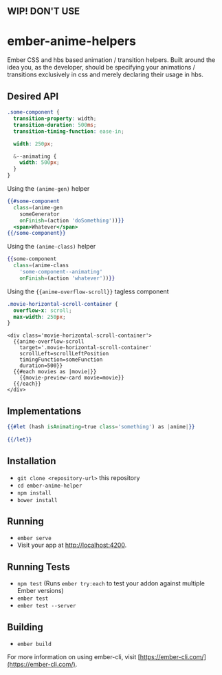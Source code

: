 ## WIP! DON'T USE

# ember-anime-helpers
Ember CSS and hbs based animation / transition helpers. Built around the idea you, as the developer, should be specifying your animations / transitions exclusively in css and merely declaring their usage in hbs.

## Desired API
```scss
.some-component {
  transition-property: width;
  transition-duration: 500ms;
  transition-timing-function: ease-in;

  width: 250px;

  &--animating {
    width: 500px;
  }
}
```

Using the `(anime-gen)` helper
```handlebars
{{#some-component 
  class=(anime-gen 
    someGenerator 
    onFinish=(action 'doSomething'))}}
  <span>Whatever</span>
{{/some-component}}
```

Using the `(anime-class)` helper
```handlebars
{{some-component 
  class=(anime-class 
    'some-component--animating' 
    onFinish=(action 'whatever'))}}
```

Using the `{{anime-overflow-scroll}}` tagless component
```scss
.movie-horizontal-scroll-container {
  overflow-x: scroll;
  max-width: 250px;
}
```

```handelbars
<div class='movie-horizontal-scroll-container'>
  {{anime-overflow-scroll 
    target='.movie-horizontal-scroll-container'
    scrollLeft=scrollLeftPosition
    timingFunction=someFunction
    duration=500}}
  {{#each movies as |movie|}}
    {{movie-preview-card movie=movie}}
  {{/each}}
</div>
```

## Implementations
```handlebars
{{#let (hash isAnimating=true class='something') as |anime|}}
  
{{/let}}
```

## Installation

* `git clone <repository-url>` this repository
* `cd ember-anime-helper`
* `npm install`
* `bower install`

## Running

* `ember serve`
* Visit your app at [http://localhost:4200](http://localhost:4200).

## Running Tests

* `npm test` (Runs `ember try:each` to test your addon against multiple Ember versions)
* `ember test`
* `ember test --server`

## Building

* `ember build`

For more information on using ember-cli, visit [https://ember-cli.com/](https://ember-cli.com/).

